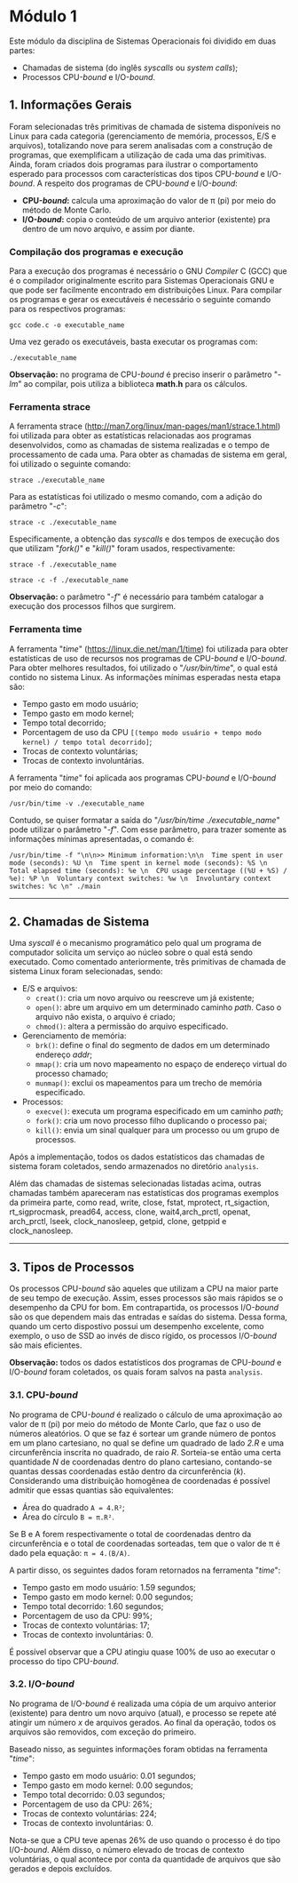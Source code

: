 # Módulo 1

Este módulo da disciplina de Sistemas Operacionais foi dividido em duas partes:
- Chamadas de sistema (do inglês *syscalls* ou *system calls*);
- Processos CPU-*bound* e I/O-*bound*.

## 1. Informações Gerais

Foram selecionadas três primitivas de chamada de sistema disponíveis no Linux para cada categoria (gerenciamento de memória, processos, E/S e arquivos), totalizando nove para serem analisadas com a construção de programas, que exemplificam a utilização de cada uma das primitivas.
Ainda, foram criados dois programas para ilustrar o comportamento esperado para processos com características dos tipos CPU-*bound* e I/O-*bound*. A respeito dos programas de CPU-*bound* e I/O-*bound*:

- **CPU-_bound_:** calcula uma aproximação do valor de π (pi) por meio do método de Monte Carlo.
- **I/O-_bound_:** copia o conteúdo de um arquivo anterior (existente) pra dentro de um novo arquivo, e assim por diante.


### Compilação dos programas e execução

Para a execução dos programas é necessário o GNU *Compiler* C (GCC) que é o compilador originalmente escrito para Sistemas Operacionais GNU e que pode ser facilmente encontrado em distribuições Linux. 
Para compilar os programas e gerar os executáveis é necessário o seguinte comando para os respectivos programas:
```
gcc code.c -o executable_name
```
Uma vez gerado os executáveis, basta executar os programas com:
```
./executable_name
```

**Observação:** no programa de CPU-*bound* é preciso inserir o parâmetro "_-lm_" ao compilar, pois utiliza a biblioteca **math.h** para os cálculos.


### Ferramenta strace

A ferramenta strace (http://man7.org/linux/man-pages/man1/strace.1.html) foi utilizada para obter as estatísticas relacionadas aos programas desenvolvidos, como as chamadas de sistema realizadas e o tempo de processamento de cada uma. Para obter as chamadas de sistema em geral, foi utilizado o seguinte comando:
```
strace ./executable_name
```
Para as estatísticas foi utilizado o mesmo comando, com a adição do parâmetro "_-c_":

```
strace -c ./executable_name
```

Especificamente, a obtenção das *syscalls* e dos tempos de execução dos que utilizam "_fork()_" e "_kill()_" foram usados, respectivamente:

```
strace -f ./executable_name
```
```
strace -c -f ./executable_name
```

**Observação:** o parâmetro "_-f_" é necessário para também catalogar a execução dos processos filhos que surgirem.


### Ferramenta time

A ferramenta "_time_" (https://linux.die.net/man/1/time) foi utilizada para obter estatísticas de uso de recursos nos programas de CPU-*bound* e I/O-*bound*.
Para obter melhores resultados, foi utilizado o "_/usr/bin/time_", o qual está contido no sistema Linux. As informações mínimas esperadas nesta etapa são:

 - Tempo gasto em modo usuário;
 - Tempo gasto em modo kernel;
 - Tempo total decorrido;
 - Porcentagem de uso da CPU ```[(tempo modo usuário + tempo modo kernel) / tempo total decorrido]```; 
 - Trocas de contexto voluntárias;
 - Trocas de contexto involuntárias.

A ferramenta "_time_" foi aplicada aos programas CPU-*bound* e I/O-*bound* por meio do comando:
```
/usr/bin/time -v ./executable_name
```
Contudo, se quiser formatar a saída do "_/usr/bin/time ./executable_name_" pode utilizar o parâmetro "_-f_".
Com esse parâmetro, para trazer somente as informações mínimas apresentadas, o comando é:
```
/usr/bin/time -f "\n\n>> Minimum information:\n\n  Time spent in user mode (seconds): %U \n  Time spent in kernel mode (seconds): %S \n  Total elapsed time (seconds): %e \n  CPU usage percentage ((%U + %S) / %e): %P \n  Voluntary context switches: %w \n  Involuntary context switches: %c \n" ./main
```

-----


## 2. Chamadas de Sistema

Uma *syscall* é o mecanismo programático pelo qual um programa de computador solicita um serviço ao núcleo sobre o qual está sendo executado. Como comentado anteriormente, três primitivas de chamada de sistema Linux foram selecionadas, sendo:

- E/S e arquivos: 
    - ```creat()```: cria um novo arquivo ou reescreve um já existente; 
    - ```open()```: abre um arquivo em um determinado caminho _path_. Caso o arquivo não exista, o arquivo é criado;
    - ```chmod()```: altera a permissão do arquivo especificado.
- Gerenciamento de memória:
    - ```brk()```: define o final do segmento de dados em um determinado endereço _addr_;
    - ```mmap()```: cria um novo mapeamento no espaço de endereço virtual do processo chamado;
    - ```munmap()```: exclui os mapeamentos para um trecho de memória especificado.
- Processos:
    - ```execve()```: executa um programa especificado em um caminho _path_;
    - ```fork()```: cria um novo processo filho duplicando o processo pai;
    - ```kill()```: envia um sinal qualquer para um processo ou um grupo de processos.

Após a implementação, todos os dados estatísticos das chamadas de sistema foram coletados, sendo armazenados no diretório ```analysis```.

Além das chamadas de sistemas selecionadas listadas acima, outras chamadas também apareceram nas estatísticas dos programas exemplos da primeira parte, como read, write, close, fstat, mprotect, rt_sigaction, rt_sigprocmask, pread64, access, clone, wait4,arch_prctl, openat, arch_prctl, lseek, clock_nanosleep, getpid, clone, getppid e clock_nanosleep.

-----


## 3. Tipos de Processos

Os processos CPU-*bound* são aqueles que utilizam a CPU na maior parte de seu tempo de execução. Assim, esses processos são mais rápidos se o desempenho da CPU for bom. Em contrapartida, os processos I/O-*bound* são os que dependem mais das entradas e saídas do sistema. Dessa forma, quando um certo dispostivo possui um desempenho excelente, como exemplo, o uso de SSD ao invés de disco rígido, os processos I/O-*bound* são mais eficientes.  

**Observação:** todos os dados estatísticos dos programas de CPU-*bound* e I/O-*bound* foram coletados, os quais foram salvos na pasta ```analysis```.

### 3.1. CPU-*bound*

No programa de CPU-*bound* é realizado o cálculo de uma aproximação ao valor de π (pi) por meio do método de Monte Carlo, que faz o uso de números aleatórios. O que se faz é sortear um grande número de pontos em um plano cartesiano, no qual se define um quadrado de lado _2.R_ e uma circunferência inscrita no quadrado, de raio _R_. Sorteia-se então uma certa quantidade _N_ de coordenadas dentro do plano cartesiano, contando-se quantas dessas coordenadas estão dentro da circunferência (_k_). Considerando uma distribuição homogênea de coordenadas é possível admitir que essas quantias são equivalentes:

- Área do quadrado ```A = 4.R²```;
- Área do círculo ```B = π.R²```.

Se B e A forem respectivamente o total de coordenadas dentro da circunferência e o total de coordenadas sorteadas, tem que o valor de π é dado pela equação: ```π = 4.(B/A)```.

A partir disso, os seguintes dados foram retornados na ferramenta "_time_":

 - Tempo gasto em modo usuário: 1.59 segundos;
 - Tempo gasto em modo kernel: 0.00 segundos;
 - Tempo total decorrido: 1.60 segundos;
 - Porcentagem de uso da CPU: 99%; 
 - Trocas de contexto voluntárias: 17;
 - Trocas de contexto involuntárias: 0.

É possível observar que a CPU atingiu quase 100% de uso ao executar o processo do tipo CPU-*bound*.

### 3.2. I/O-*bound*

No programa de I/O-*bound* é realizada uma cópia de um arquivo anterior (existente) para dentro um novo arquivo (atual), e processo se repete até atingir um número _x_ de arquivos gerados. Ao final da operação, todos os arquivos são removidos, com exceção do primeiro.

Baseado nisso, as seguintes informações foram obtidas na ferramenta "_time_":

 - Tempo gasto em modo usuário: 0.01 segundos;
 - Tempo gasto em modo kernel: 0.00 segundos;
 - Tempo total decorrido: 0.03 segundos;
 - Porcentagem de uso da CPU: 26%; 
 - Trocas de contexto voluntárias: 224;
 - Trocas de contexto involuntárias: 0.

Nota-se que a CPU teve apenas 26% de uso quando o processo é do tipo I/O-*bound*. Além disso, o número elevado de trocas de contexto voluntárias, o qual acontece por conta da quantidade de arquivos que são gerados e depois excluídos.
